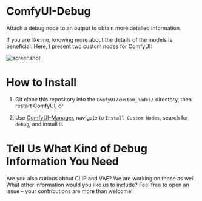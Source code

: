 # ComfyUI-Debug

Attach a debug node to an output to obtain more detailed information.

If you are like me, knowing more about the details of the models is beneficial. Here, I present two custom nodes for [ComfyUI](https://github.com/comfyanonymous/ComfyUI):

![screenshot](imgs/node_model_metrics_and_model_architecture.png)

# How to Install

1. Git clone this repository into the `ComfyUI/custom_nodes/` directory, then restart ComfyUI, or

2. Use [ComfyUI-Manager](https://github.com/ltdrdata/ComfyUI-Manager), navigate to `Install Custom Nodes`, search for `debug`, and install it.

# Tell Us What Kind of Debug Information You Need

Are you also curious about CLIP and VAE? We are working on those as well. What other information would you like us to include? Feel free to open an issue – your contributions are more than welcome!
